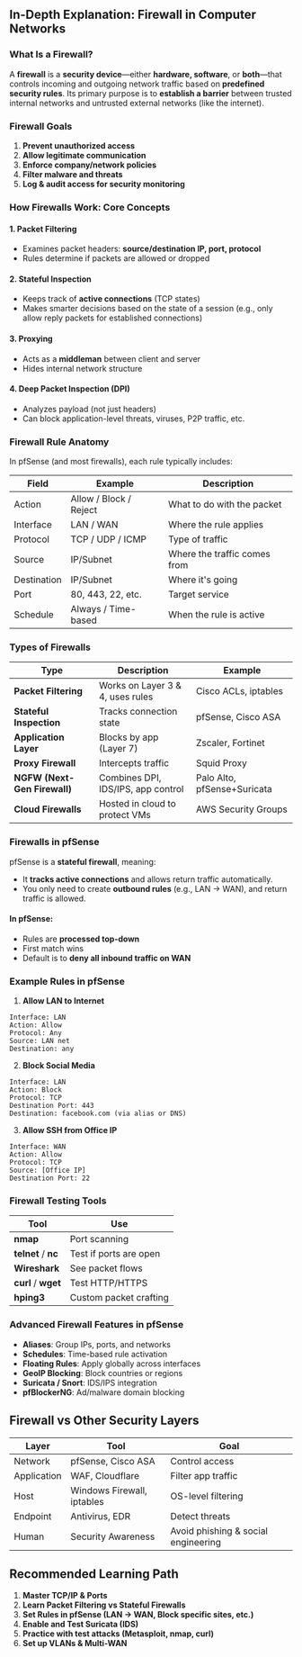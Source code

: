 ##  In-Depth Explanation: **Firewall in Computer Networks**

### **What Is a Firewall?**

A **firewall** is a **security device**—either **hardware, software**, or **both**—that controls incoming and outgoing network traffic based on **predefined security rules**. Its primary purpose is to **establish a barrier** between trusted internal networks and untrusted external networks (like the internet).



### **Firewall Goals**

1. **Prevent unauthorized access**
2. **Allow legitimate communication**
3. **Enforce company/network policies**
4. **Filter malware and threats**
5. **Log & audit access for security monitoring**



###  **How Firewalls Work: Core Concepts**

#### 1. **Packet Filtering**

* Examines packet headers: **source/destination IP, port, protocol**
* Rules determine if packets are allowed or dropped

#### 2. **Stateful Inspection**

* Keeps track of **active connections** (TCP states)
* Makes smarter decisions based on the state of a session (e.g., only allow reply packets for established connections)

#### 3. **Proxying**

* Acts as a **middleman** between client and server
* Hides internal network structure

#### 4. **Deep Packet Inspection (DPI)**

* Analyzes payload (not just headers)
* Can block application-level threats, viruses, P2P traffic, etc.


### **Firewall Rule Anatomy**

In pfSense (and most firewalls), each rule typically includes:

| Field       | Example                | Description                  |
| ----------- | ---------------------- | ---------------------------- |
| Action      | Allow / Block / Reject | What to do with the packet   |
| Interface   | LAN / WAN              | Where the rule applies       |
| Protocol    | TCP / UDP / ICMP       | Type of traffic              |
| Source      | IP/Subnet              | Where the traffic comes from |
| Destination | IP/Subnet              | Where it's going             |
| Port        | 80, 443, 22, etc.      | Target service               |
| Schedule    | Always / Time-based    | When the rule is active      |



###  **Types of Firewalls**

| Type                         | Description                        | Example                     |
| ---------------------------- | ---------------------------------- | --------------------------- |
| **Packet Filtering**         | Works on Layer 3 & 4, uses rules   | Cisco ACLs, iptables        |
| **Stateful Inspection**      | Tracks connection state            | pfSense, Cisco ASA          |
| **Application Layer**        | Blocks by app (Layer 7)            | Zscaler, Fortinet           |
| **Proxy Firewall**           | Intercepts traffic                 | Squid Proxy                 |
| **NGFW (Next-Gen Firewall)** | Combines DPI, IDS/IPS, app control | Palo Alto, pfSense+Suricata |
| **Cloud Firewalls**          | Hosted in cloud to protect VMs     | AWS Security Groups         |



###  **Firewalls in pfSense**

pfSense is a **stateful firewall**, meaning:

* It **tracks active connections** and allows return traffic automatically.
* You only need to create **outbound rules** (e.g., LAN → WAN), and return traffic is allowed.

####  In pfSense:

* Rules are **processed top-down**
* First match wins
* Default is to **deny all inbound traffic on WAN**



###  **Example Rules in pfSense**

1. **Allow LAN to Internet**

```plaintext
Interface: LAN
Action: Allow
Protocol: Any
Source: LAN net
Destination: any
```

2. **Block Social Media**

```plaintext
Interface: LAN
Action: Block
Protocol: TCP
Destination Port: 443
Destination: facebook.com (via alias or DNS)
```

3. **Allow SSH from Office IP**

```plaintext
Interface: WAN
Action: Allow
Protocol: TCP
Source: [Office IP]
Destination Port: 22
```



###  **Firewall Testing Tools**

| Tool                | Use                    |
| ------------------- | ---------------------- |
| **nmap**            | Port scanning          |
| **telnet** / **nc** | Test if ports are open |
| **Wireshark**       | See packet flows       |
| **curl** / **wget** | Test HTTP/HTTPS        |
| **hping3**          | Custom packet crafting |



###  **Advanced Firewall Features in pfSense**

* **Aliases**: Group IPs, ports, and networks
* **Schedules**: Time-based rule activation
* **Floating Rules**: Apply globally across interfaces
* **GeoIP Blocking**: Block countries or regions
* **Suricata / Snort**: IDS/IPS integration
* **pfBlockerNG**: Ad/malware domain blocking



##  **Firewall vs Other Security Layers**

| Layer       | Tool                       | Goal                                |
| ----------- | -------------------------- | ----------------------------------- |
| Network     | pfSense, Cisco ASA         | Control access                      |
| Application | WAF, Cloudflare            | Filter app traffic                  |
| Host        | Windows Firewall, iptables | OS-level filtering                  |
| Endpoint    | Antivirus, EDR             | Detect threats                      |
| Human       | Security Awareness         | Avoid phishing & social engineering |



##  Recommended Learning Path

1. **Master TCP/IP & Ports**
2. **Learn Packet Filtering vs Stateful Firewalls**
3. **Set Rules in pfSense (LAN → WAN, Block specific sites, etc.)**
4. **Enable and Test Suricata (IDS)**
5. **Practice with test attacks (Metasploit, nmap, curl)**
6. **Set up VLANs & Multi-WAN**

